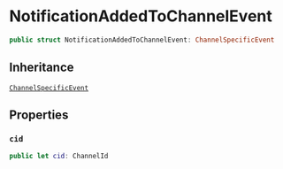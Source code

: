 # NotificationAddedToChannelEvent

``` swift
public struct NotificationAddedToChannelEvent: ChannelSpecificEvent 
```

## Inheritance

[`ChannelSpecificEvent`](/ChannelSpecificEvent)

## Properties

### `cid`

``` swift
public let cid: ChannelId
```
